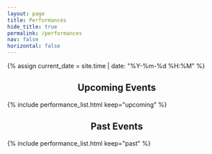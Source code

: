 ```yaml
---
layout: page
title: Performances
hide_title: true
permalink: /performances
nav: false
horizontal: false
---
```


{% assign current_date = site.time | date: "%Y-%m-%d %H:%M" %}


<center>
<h2>Upcoming Events</h2>
</center>

{% include performance_list.html keep="upcoming" %}

<p></p>

<center>
<h2>Past Events</h2>
</center>

{% include performance_list.html keep="past" %}
